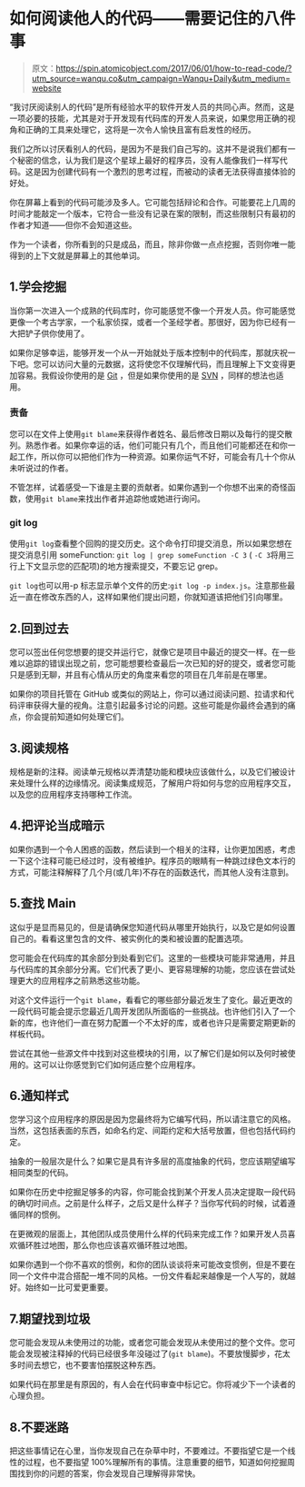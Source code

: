 # 如何阅读他人的代码——需要记住的八件事

> 原文：<https://spin.atomicobject.com/2017/06/01/how-to-read-code/?utm_source=wanqu.co&utm_campaign=Wanqu+Daily&utm_medium=website>

“我讨厌阅读别人的代码”是所有经验水平的软件开发人员的共同心声。然而，这是一项必要的技能，尤其是对于开发现有代码库的开发人员来说，如果您用正确的视角和正确的工具来处理它，这将是一次令人愉快且富有启发性的经历。

我们之所以讨厌看别人的代码，是因为不是我们自己写的。这并不是说我们都有一个秘密的信念，认为我们是这个星球上最好的程序员，没有人能像我们一样写代码。这是因为创建代码有一个激烈的思考过程，而被动的读者无法获得直接体验的好处。

你在屏幕上看到的代码可能涉及多人。它可能包括辩论和合作。可能要花上几周的时间才能敲定一个版本，它符合一些没有记录在案的限制，而这些限制只有最初的作者才知道——但你不会知道这些。

作为一个读者，你所看到的只是成品，而且，除非你做一点点挖掘，否则你唯一能得到的上下文就是屏幕上的其他单词。

## 1.学会挖掘

当你第一次进入一个成熟的代码库时，你可能感觉不像一个开发人员。你可能感觉更像一个考古学家，一个私家侦探，或者一个圣经学者。那很好，因为你已经有一大把铲子供你使用了。

如果你足够幸运，能够开发一个从一开始就处于版本控制中的代码库，那就庆祝一下吧。您可以访问大量的元数据，这将使您不仅理解代码，而且理解上下文变得更加容易。我假设你使用的是 [Git](https://git-scm.com) ，但是如果你使用的是 [SVN](https://subversion.apache.org) ，同样的想法也适用。

### 责备

您可以在文件上使用`git blame`来获得作者姓名、最后修改日期以及每行的提交散列。熟悉作者。如果你幸运的话，他们可能只有几个，而且他们可能都还在和你一起工作，所以你可以把他们作为一种资源。如果你运气不好，可能会有几十个你从未听说过的作者。

不管怎样，试着感受一下谁是主要的贡献者。如果你遇到一个你想不出来的奇怪函数，使用`git blame`来找出作者并追踪他或她进行询问。

### git log

使用`git log`查看整个回购的提交历史。这个命令打印提交消息，所以如果您想在提交消息引用 someFunction: `git log | grep someFunction -C 3` ( `-C 3`将用三行上下文显示您的匹配项)的地方搜索提交，不要忘记 grep。

`git log`也可以用-p 标志显示单个文件的历史:`git log -p index.js`。注意那些最近一直在修改东西的人，这样如果他们提出问题，你就知道该把他们引向哪里。

## 2.回到过去

您可以签出任何您想要的提交并运行它，就像它是项目中最近的提交一样。在一些难以追踪的错误出现之前，您可能想要检查最后一次已知的好的提交，或者您可能只是感到无聊，并且有心情从历史的角度来看您的项目在几年前是在哪里。

如果你的项目托管在 GitHub 或类似的网站上，你可以通过阅读问题、拉请求和代码评审获得大量的视角。注意引起最多讨论的问题。这些可能是你最终会遇到的痛点，你会提前知道如何处理它们。

## 3.阅读规格

规格是新的注释。阅读单元规格以弄清楚功能和模块应该做什么，以及它们被设计来处理什么样的边缘情况。阅读集成规范，了解用户将如何与您的应用程序交互，以及您的应用程序支持哪种工作流。

## 4.把评论当成暗示

如果你遇到一个令人困惑的函数，然后读到一个相关的注释，让你更加困惑，考虑一下这个注释可能已经过时，没有被维护。程序员的眼睛有一种跳过绿色文本行的方式，可能注释解释了几个月(或几年)不存在的函数迭代，而其他人没有注意到。

## 5.查找 Main

这似乎是显而易见的，但是请确保您知道代码从哪里开始执行，以及它是如何设置自己的。看看这里包含的文件、被实例化的类和被设置的配置选项。

您可能会在代码库的其余部分到处看到它们。这里的一些模块可能非常通用，并且与代码库的其余部分分离。它们代表了更小、更容易理解的功能，您应该在尝试处理更大的应用程序之前熟悉这些功能。

对这个文件运行一个`git blame`，看看它的哪些部分最近发生了变化。最近更改的一段代码可能会提示您最近几周开发团队所面临的一些挑战。也许他们引入了一个新的库，也许他们一直在努力配置一个不太好的库，或者也许只是需要定期更新的样板代码。

尝试在其他一些源文件中找到对这些模块的引用，以了解它们是如何以及何时被使用的。这可以让你感觉到它们如何适应整个应用程序。

## 6.通知样式

您学习这个应用程序的原因是因为您最终将为它编写代码，所以请注意它的风格。当然，这包括表面的东西，如命名约定、间距约定和大括号放置，但也包括代码约定。

抽象的一般层次是什么？如果它是具有许多层的高度抽象的代码，您应该期望编写相同类型的代码。

如果你在历史中挖掘足够多的内容，你可能会找到某个开发人员决定提取一段代码的确切时间点。之前是什么样子，之后又是什么样子？当你写代码的时候，试着遵循同样的惯例。

在更微观的层面上，其他团队成员使用什么样的代码来完成工作？如果开发人员喜欢循环胜过地图，那么你也应该喜欢循环胜过地图。

如果你遇到一个你不喜欢的惯例，和你的团队谈谈将来可能改变惯例，但是不要在同一个文件中混合搭配一堆不同的风格。一份文件看起来越像是一个人写的，就越好。始终如一比可爱更重要。

## 7.期望找到垃圾

您可能会发现从未使用过的功能，或者您可能会发现从未使用过的整个文件。您可能会发现被注释掉的代码已经很多年没碰过了(`git blame`)。不要放慢脚步，花太多时间去想它，也不要害怕摆脱这种东西。

如果代码在那里是有原因的，有人会在代码审查中标记它。你将减少下一个读者的心理负担。

## 8.不要迷路

把这些事情记在心里，当你发现自己在杂草中时，不要难过。不要指望它是一个线性的过程，也不要指望 100%理解所有的事情。注意重要的细节，知道如何挖掘周围找到你的问题的答案，你会发现自己理解得非常快。